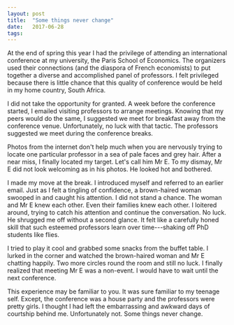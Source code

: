 ```yaml
---
layout: post
title:  "Some things never change"
date:   2017-06-28
tags:
---
```

At the end of spring this year I had the privilege of attending an international conference at my university, the Paris School of Economics. The organizers used their connections (and the diaspora of French economists) to put together a diverse and accomplished panel of professors. I felt privileged because there is little chance that this quality of conference would be held in my home country, South Africa.

I did not take the opportunity for granted. A week before the conference started, I emailed visiting professors to arrange meetings. Knowing that my peers would do the same, I suggested we meet for breakfast away from the conference venue. Unfortunately, no luck with that tactic. The professors suggested we meet during the conference breaks.

Photos from the internet don't help much when you are nervously trying to locate one particular professor in a sea of pale faces and grey hair. After a near miss, I finally located my target. Let's call him Mr E. To my dismay, Mr E did not look welcoming as in his photos. He looked hot and bothered.

I made my move at the break. I introduced myself and referred to an earlier email. Just as I felt a tingling of confidence, a brown-haired woman swooped in and caught his attention. I did not stand a chance. The woman and Mr E knew each other. Even their families knew each other. I loitered around, trying to catch his attention and continue the conversation. No luck. He shrugged me off without a second glance. It felt like a carefully honed skill that such esteemed professors learn over time---shaking off PhD students like flies.

I tried to play it cool and grabbed some snacks from the buffet table. I lurked in the corner and watched the brown-haired woman and Mr E chatting happily. Two more circles round the room and still no luck. I finally realized that meeting Mr E was a non-event. I would have to wait until the next conference.

This experience may be familiar to you. It was sure familiar to my teenage self. Except, the conference was a house party and the professors were pretty girls. I thought I had left the embarrassing and awkward days of courtship behind me. Unfortunately not. Some things never change.
